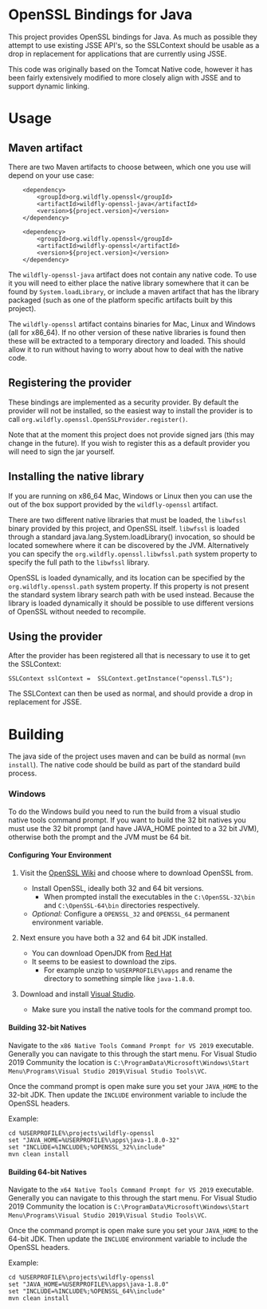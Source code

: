 OpenSSL Bindings for Java
=========================

This project provides OpenSSL bindings for Java. As much as possible they attempt to use existing JSSE API's, so the
SSLContext should be usable as a drop in replacement for applications that are currently using JSSE.

This code was originally based on the Tomcat Native code, however it has been fairly extensively modified to more closely
align with JSSE and to support dynamic linking.

 Usage
=====

Maven artifact
--------------

There are two Maven artifacts to choose between, which one you use will depend on your use case:


        <dependency>
            <groupId>org.wildfly.openssl</groupId>
            <artifactId>wildfly-openssl-java</artifactId>
            <version>${project.version}</version>
        </dependency>
        
        <dependency>
            <groupId>org.wildfly.openssl</groupId>
            <artifactId>wildfly-openssl</artifactId>
            <version>${project.version}</version>
        </dependency>

The `wildfly-openssl-java` artifact does not contain any native code. To use it you will need to either place the native library
somewhere that it can be found by `System.loadLibrary`, or include a maven artifact that has the library packaged (such as one of
the platform specific artifacts built by this project).

The `wildfly-openssl` artifact contains binaries for Mac, Linux and Windows (all for x86_64). If no other version of these
 native libraries is found then these will be extracted to a temporary directory and loaded. This should allow it to run without
 having to worry about how to deal with the native code.


Registering the provider
------------------------

These bindings are implemented as a security provider. By default the provider will not be installed, so the easiest way
to install the provider is to call `org.wildfly.openssl.OpenSSLProvider.register()`.

Note that at the moment this project does not provide signed jars (this may change in the future). If you wish to register
this as a default provider you will need to sign the jar yourself.

Installing the native library
-----------------------------

If you are running on x86_64 Mac, Windows or Linux then you can use the out of the box support provided by the `wildfly-openssl`
artifact.

There are two different native libraries that must be loaded, the `libwfssl` binary provided by this project, and OpenSSL
itself. `libwfssl` is loaded through a standard java.lang.System.loadLibrary() invocation, so should be located somewhere
where it can be discovered by the JVM. Alternatively you can specify the `org.wildfly.openssl.libwfssl.path` system property
to specify the full path to the `libwfssl` library.

OpenSSL is loaded dynamically, and its location can be specified by the `org.wildfly.openssl.path` system property. If
this property is not present the standard system library search path with be used instead. Because the library is loaded
dynamically it should be possible to use different versions of OpenSSL without needed to recompile.

Using the provider
------------------

After the provider has been registered all that is necessary to use it to get the SSLContext:

    SSLContext sslContext =  SSLContext.getInstance("openssl.TLS");

The SSLContext can then be used as normal, and should provide a drop in replacement for JSSE.

Building
========

The java side of the project uses maven and can be build as normal (`mvn install`). The native code should be build
as part of the standard build process.

### Windows

To do the Windows build you need to run the build from a visual studio native tools command prompt. If you want to build
the 32 bit natives you must use the 32 bit prompt (and have JAVA_HOME pointed to a 32 bit JVM), otherwise both the prompt
and the JVM must be 64 bit.

#### Configuring Your Environment

1. Visit the [OpenSSL Wiki](https://wiki.openssl.org/index.php/Binaries) and choose where to download OpenSSL
   from.
    * Install OpenSSL, ideally both 32 and 64 bit versions.
        * When prompted install the executables in the `C:\OpenSSL-32\bin` and `C:\OpenSSL-64\bin` directories
          respectively.
    * _Optional:_ Configure a `OPENSSL_32` and `OPENSSL_64` permanent environment variable.
    
1. Next ensure you have both a 32 and 64 bit JDK installed.
    * You can download OpenJDK from [Red Hat](https://developers.redhat.com/products/openjdk/download)
    * It seems to be easiest to download the zips.
        * For example unzip to `%USERPROFILE%\apps` and rename the directory to something simple like `java-1.8.0`.

1. Download and install [Visual Studio](https://visualstudio.microsoft.com/downloads/).
    * Make sure you install the native tools for the command prompt too.
    
#### Building 32-bit Natives

Navigate to the `x86 Native Tools Command Prompt for VS 2019` executable. Generally you can navigate to this through
the start menu. For Visual Studio 2019 Community the location is 
`C:\ProgramData\Microsoft\Windows\Start Menu\Programs\Visual Studio 2019\Visual Studio Tools\VC`.

Once the command prompt is open make sure you set your `JAVA_HOME` to the 32-bit JDK. Then update the `INCLUDE`
environment variable to include the OpenSSL headers.

Example:
```
cd %USERPROFILE%\projects\wildfly-openssl
set "JAVA_HOME=%USERPROFILE%\apps\java-1.8.0-32"
set "INCLUDE=%INCLUDE%;%OPENSSL_32%\include"
mvn clean install
```

#### Building 64-bit Natives

Navigate to the `x64 Native Tools Command Prompt for VS 2019` executable. Generally you can navigate to this through
the start menu. For Visual Studio 2019 Community the location is 
`C:\ProgramData\Microsoft\Windows\Start Menu\Programs\Visual Studio 2019\Visual Studio Tools\VC`.

Once the command prompt is open make sure you set your `JAVA_HOME` to the 64-bit JDK. Then update the `INCLUDE`
environment variable to include the OpenSSL headers.

Example:
```
cd %USERPROFILE%\projects\wildfly-openssl
set "JAVA_HOME=%USERPROFILE%\apps\java-1.8.0"
set "INCLUDE=%INCLUDE%;%OPENSSL_64%\include"
mvn clean install
```
